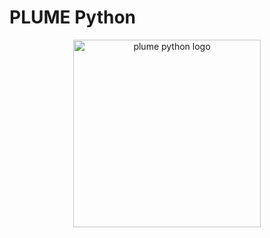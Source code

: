 <style>
  .md-typeset h1,
  .md-content__button {
    display: none;
  }
</style>
# PLUME Python
<p align="center">
    <img src="/images/plume_python_light.png" alt="plume python logo" width="300"/>
</p>

<br/>
